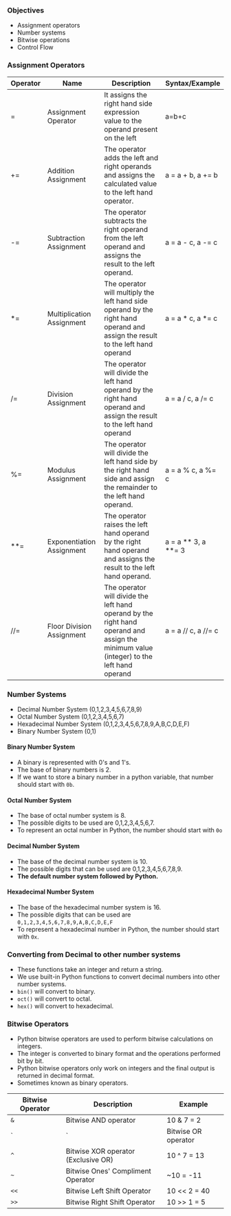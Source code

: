### Objectives

- Assignment operators 
- Number systems 
- Bitwise operations 
- Control Flow

### Assignment Operators

| Operator | Name | Description | Syntax/Example |
|----------|------|-------------|----------------|
| =        | Assignment Operator| It assigns the right hand side expression value to the operand present on the left| a=b+c |
| += | Addition Assignment | The operator adds the left and right operands and assigns the calculated value to the left hand operator.| a = a + b, a += b |
| -= | Subtraction Assignment | The operator subtracts the right operand from the left operand and assigns the result to the left operand. | a = a - c, a -= c |
| *= | Multiplication Assignment |The operator will multiply the left hand side operand by the right hand operand and assign the result to the left hand operand | a = a * c, a *= c |
| /= | Division Assignment | The operator will divide the left hand operand by the right hand operand and assign the result to the left hand operand | a = a / c, a /= c |
| %= | Modulus Assignment | The operator will divide the left hand side by the right hand side and assign the remainder to the left hand operand. | a = a % c, a %= c |
| **= | Exponentiation Assignment | The operator raises the left hand operand by the right hand operand and assigns the result to the left hand operand. | a = a ** 3, a **= 3 |
| //= | Floor Division Assignment | The operator will divide the left hand operand by the right hand operand and assign the minimum value (integer) to the left hand operand | a = a // c, a //= c |


### Number Systems

- Decimal Number System (0,1,2,3,4,5,6,7,8,9)
- Octal Number System (0,1,2,3,4,5,6,7)
- Hexadecimal Number System (0,1,2,3,4,5,6,7,8,9,A,B,C,D,E,F)
- Binary Number System (0,1)

#### Binary Number System

- A binary is represented with 0's and 1's.
- The base of binary numbers is 2.
- If we want to store a binary number in a python variable, that number should start with `0b`.

#### Octal Number System

- The base of octal number system is 8.
- The possible digits to be used are 0,1,2,3,4,5,6,7.
- To represent an octal number in Python, the number should start with `0o`

#### Decimal Number System

- The base of the decimal number system is 10.
- The possible digits that can be used are 0,1,2,3,4,5,6,7,8,9.
- **The default number system followed by Python.**

#### Hexadecimal Number System

- The base of the hexadecimal number system is 16.
- The possible digits that can be used are `0,1,2,3,4,5,6,7,8,9,A,B,C,D,E,F`
- To represent a hexadecimal number in Python, the number should start with `0x`.

### Converting from Decimal to other number systems

- These functions take an integer and return a string.
- We use built-in Python functions to convert decimal numbers into other number systems.
- `bin()` will convert to binary.
- `oct()` will convert to octal.
- `hex()` will convert to hexadecimal.


### Bitwise Operators

- Python bitwise operators are used to perform bitwise calculations on integers.
- The integer is converted to binary format and the operations performed bit by bit.
- Python bitwise operators only work on integers and the final output is returned in decimal format.
- Sometimes known as binary operators.

| Bitwise Operator | Description | Example |
|------------------|-------------|---------|
| `&` | Bitwise AND operator | 10 & 7 = 2 |
| `|` | Bitwise OR operator | 10 `|` 7 = 15 |
| `^` | Bitwise XOR operator (Exclusive OR) | 10 ^ 7 = 13 |
| `~` | Bitwise Ones' Compliment Operator | ~10 = -11 |
| `<<` | Bitwise Left Shift Operator | 10 << 2 = 40 |
| `>>` | Bitwise Right Shift Operator | 10 >> 1 = 5 |

